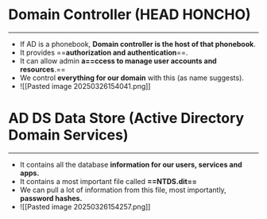 # Domain Controller (HEAD HONCHO)
---
- If AD is a phonebook, **Domain controller is the host of that phonebook**.
- It provides ==**authorization and authentication**==.
- It can allow admin **a==ccess to manage user accounts and resources**.==
- We control **everything for our domain** with this (as name suggests).
- ![[Pasted image 20250326154041.png]]
# AD DS Data Store (Active Directory Domain Services)
---
- It contains all the database **information for our users, services and apps.**
- It contains a most important file called **==NTDS.dit==**
- We can pull a lot of information from this file, most importantly, **password hashes.**
- ![[Pasted image 20250326154257.png]]